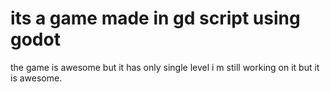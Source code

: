 # its a game made in gd script using godot
the game is awesome 
but it has only single level i m still working on it 
but it is awesome.
